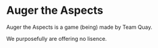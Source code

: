# Auger the Aspects
Auger the Aspects is a game (being) made by Team Quay.

We purposefully are offering no lisence.

